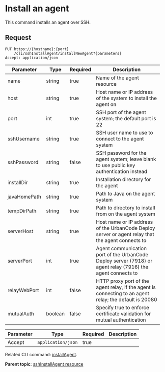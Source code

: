 # Install an agent

This command installs an agent over SSH.

## Request

```
PUT https://{hostname}:{port}
    /cli/sshInstallAgent/installNewAgent?{parameters}
Accept: application/json

```

|Parameter|Type|Required|Description|
|---------|----|--------|-----------|
|name|string|true|Name of the agent resource|
|host|string|true|Host name or IP address of the system to install the agent on|
|port|int|true|SSH port of the agent system; the default port is 22|
|sshUsername|string|true|SSH user name to use to connect to the agent system|
|sshPassword|string|false|SSH password for the agent system; leave blank to use public key authentication instead|
|installDir|string|true|Installation directory for the agent|
|javaHomePath|string|true|Path to Java on the agent system|
|tempDirPath|string|true|Path to directory to install from on the agent system|
|serverHost|string|true|Host name or IP address of the UrbanCode Deploy server or agent relay that the agent connects to|
|serverPort|int|true|Agent communication port of the UrbanCode Deploy server \(7918\) or agent relay \(7916\) the agent connects to|
|relayWebPort|int|false|HTTP proxy port of the agent relay, if the agent is connecting to an agent relay; the default is 20080|
|mutualAuth|boolean|false|Specify true to enforce certificate validation for mutual authentication|

|Parameter|Type|Required|Description|
|---------|----|--------|-----------|
|Accept|`application/json`|true| |

Related CLI command: [installAgent](udclient_installagent.md).

**Parent topic:** [sshInstallAgent resource](../../com.ibm.udeploy.api.doc/topics/rest_cli_sshinstallagent.md)

